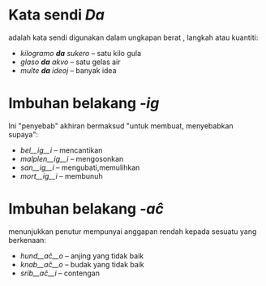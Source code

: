 # Kata sendi *Da*

adalah kata sendi digunakan dalam ungkapan berat , langkah atau kuantiti:

- *kilogramo __da__ sukero* – satu kilo gula
- *glaso __da__ akvo* – satu gelas air
- *multe __da__ ideoj* –  banyak idea

# Imbuhan belakang *-ig*

Ini "penyebab" akhiran bermaksud "untuk membuat, menyebabkan supaya":

- *bel__ig__i* – mencantikan
- *malplen__ig__i* – mengosonkan
- *san__ig__i* – mengubati,memulihkan
- *mort__ig__i* – membunuh

# Imbuhan belakang *-aĉ*

menunjukkan penutur mempunyai anggapan rendah kepada sesuatu yang berkenaan:

- *hund__aĉ__o* – anjing yang tidak baik
- *knab__aĉ__o* – budak yang tidak baik
- *srib__aĉ__i* – contengan
 
